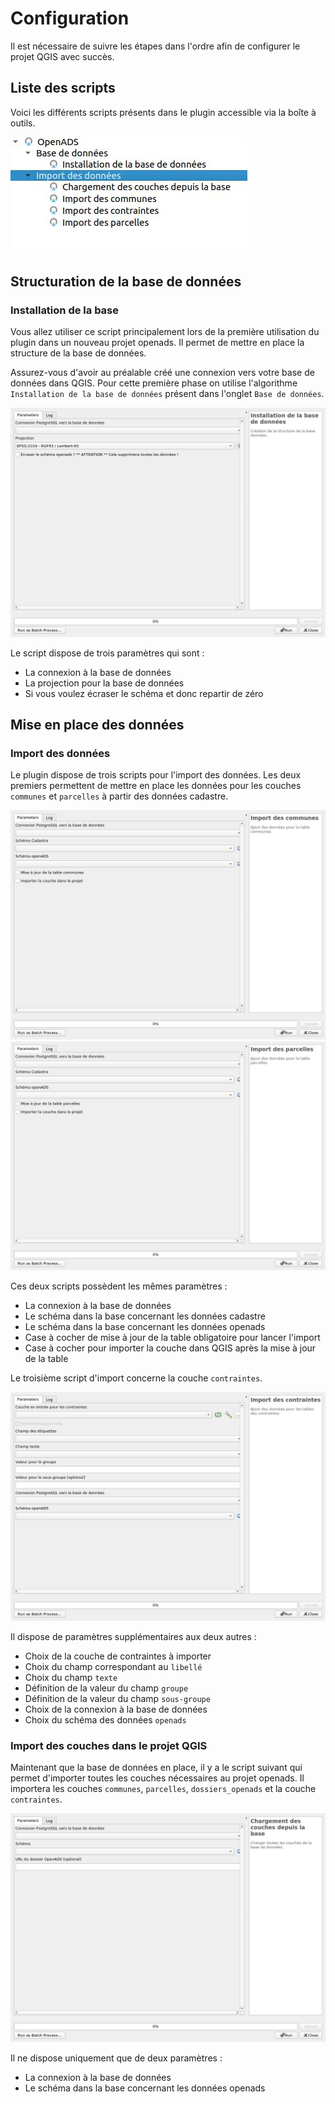 # Configuration

Il est nécessaire de suivre les étapes dans l'ordre afin de configurer le projet QGIS avec succès.

## Liste des scripts

Voici les différents scripts présents dans le plugin accessible via la boîte à outils.

![openads_toolbox](./media/openads-toolbox.jpg)

## Structuration de la base de données

### Installation de la base

Vous allez utiliser ce script principalement lors de la première utilisation du plugin dans un nouveau projet
openads.
Il permet de mettre en place la structure de la base de données.

Assurez-vous d'avoir au préalable créé une connexion vers votre base de données dans QGIS. Pour cette première
phase on utilise l'algorithme `Installation de la base de données` présent dans l'onglet `Base de données`.

![openads_install](../processing/openads-create_database_structure.jpg)

Le script dispose de trois paramètres qui sont :

* La connexion à la base de données
* La projection pour la base de données
* Si vous voulez écraser le schéma et donc repartir de zéro

## Mise en place des données

### Import des données

Le plugin dispose de trois scripts pour l'import des données. Les deux premiers permettent de mettre
en place les données pour les couches `communes` et `parcelles` à partir des données cadastre.

![openads_import_communes](../processing/openads-data_commune.jpg)
![openads_import_parcelles](../processing/openads-data_parcelle.jpg)

Ces deux scripts possèdent les mêmes paramètres :

* La connexion à la base de données
* Le schéma dans la base concernant les données cadastre
* Le schéma dans la base concernant les données openads
* Case à cocher de mise à jour de la table obligatoire pour lancer l'import
* Case à cocher pour importer la couche dans QGIS après la mise à jour de la table

Le troisième script d'import concerne la couche `contraintes`.

![openads_import_contraintes](../processing/openads-data_constraints.jpg)

Il dispose de paramètres supplémentaires aux deux autres :

* Choix de la couche de contraintes à importer
* Choix du champ correspondant au `libellé`
* Choix du champ `texte`
* Définition de la valeur du champ `groupe`
* Définition de la valeur du champ `sous-groupe`
* Choix de la connexion à la base de données
* Choix du schéma des données `openads`

### Import des couches dans le projet QGIS

Maintenant que la base de données en place, il y a le script suivant qui permet d'importer toutes
les couches nécessaires au projet openads. Il importera les couches `communes`, `parcelles`,
`dossiers_openads` et la couche `contraintes`.

![openads_import_layer](../processing/openads-load_layers.jpg)

Il ne dispose uniquement que de deux paramètres :

* La connexion à la base de données
* Le schéma dans la base concernant les données openads

